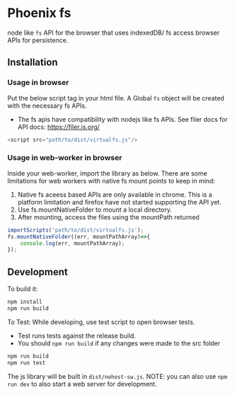 # Phoenix fs

node like `fs` API for the browser that uses indexedDB/ fs access browser APIs for persistence.

## Installation
### Usage in browser
Put the below script tag in your html file. A Global `fs` object
will be created with the necessary fs APIs. 
* The fs apis have compatibility with nodejs like fs APIs.
See filer docs for API docs: https://filer.js.org/

```js
<script src="path/to/dist/virtualfs.js"/>
```

### Usage in web-worker in browser
Inside your web-worker, import the library as below. There are some limitations for 
web workers with native fs mount points to keep in mind:
1. Native fs aceess based APIs are only available in chrome. This is a platform limitation and firefox have not
started supporting the API yet.
2. Use fs.mountNativeFolder to mount a local directory.
3. After mounting, access the files using the mountPath returned
```js
importScripts('path/to/dist/virtualfs.js');
fs.mountNativeFolder((err, mountPathArray)=>{
    console.log(err, mountPathArray);
});
```

## Development

To build it:

```bash
npm install
npm run build
```

To Test:
While developing, use test script to open browser tests.
* Test runs tests against the release build.
* You should `npm run build` if any changes were made to the src folder
```bash
npm run build
npm run test 
```


The js library will be built in `dist/nohost-sw.js`. 
NOTE: you can also use `npm run dev` to also start a web server for development.

